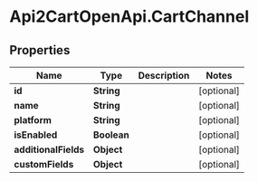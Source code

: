# Api2CartOpenApi.CartChannel

## Properties

Name | Type | Description | Notes
------------ | ------------- | ------------- | -------------
**id** | **String** |  | [optional] 
**name** | **String** |  | [optional] 
**platform** | **String** |  | [optional] 
**isEnabled** | **Boolean** |  | [optional] 
**additionalFields** | **Object** |  | [optional] 
**customFields** | **Object** |  | [optional] 


